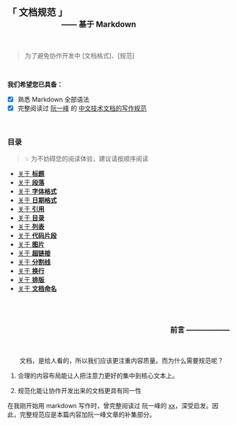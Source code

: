 <br>

## 「 文档规范 」 <div><sub>&emsp;&emsp;&emsp;&emsp;&emsp;&emsp;&emsp;—— 基于 Markdown</sub></div>

<br>

> 为了避免协作开发中 \[文档格式\]、\[规范\]

<br>

**我们希望您已具备：**

- [x] 熟悉 Markdown 全部语法
- [x] 完整阅读过 <u>阮一峰</u> 的 [中文技术文档的写作规范](https://github.com/ruanyf/document-style-guide)

<br>

### 目录

> 💡 为不妨碍您的阅读体验，建议请按顺序阅读

- [关于 **标题**](docs/title.md)
- [关于 **段落**]()
- [关于 **字体格式**]()
- [关于 **日期格式**]()
- [关于 **引用**]()
- [关于 **目录**]()
- [关于 **列表**]()
- [关于 **代码片段**]()
- [关于 **图片**]()
- [关于 **超链接**]()
- [关于 **分割线**]()
- [关于 **换行**]()
- [关于 **排版**]()
- [关于 **文档命名**]()

<br><br>

<h3 align="right">前言 ——————</h3>

<br>

&emsp;&emsp;文档，是给人看的，所以我们应该更注重内容质量。而为什么需要规范呢？

1. 合理的内容布局能让人把注意力更好的集中到核心文本上。

2. 规范化能让协作开发出来的文档更具有同一性

在我刚开始用 markdown 写作时，曾完整阅读过 阮一峰的 [xx]()，深受启发。因此，完整规范应是本篇内容加阮一峰文章的补集部分。
